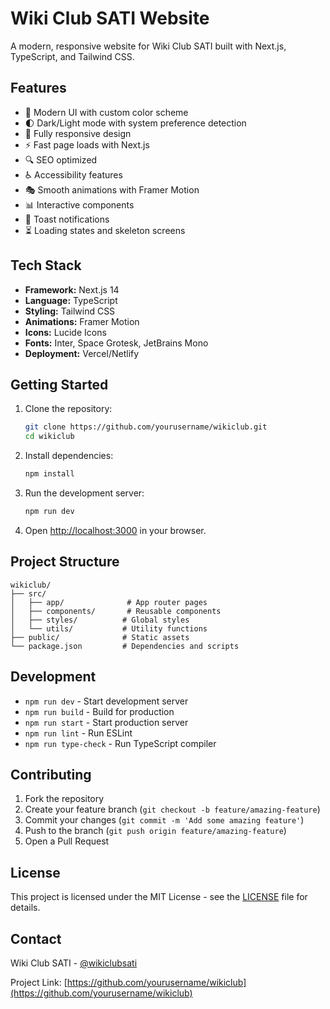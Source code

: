 # Wiki Club SATI Website

A modern, responsive website for Wiki Club SATI built with Next.js, TypeScript, and Tailwind CSS.

## Features

- 🎨 Modern UI with custom color scheme
- 🌓 Dark/Light mode with system preference detection
- 📱 Fully responsive design
- ⚡ Fast page loads with Next.js
- 🔍 SEO optimized
- ♿ Accessibility features
- 🎭 Smooth animations with Framer Motion
- 📊 Interactive components
- 🔔 Toast notifications
- ⏳ Loading states and skeleton screens

## Tech Stack

- **Framework:** Next.js 14
- **Language:** TypeScript
- **Styling:** Tailwind CSS
- **Animations:** Framer Motion
- **Icons:** Lucide Icons
- **Fonts:** Inter, Space Grotesk, JetBrains Mono
- **Deployment:** Vercel/Netlify

## Getting Started

1. Clone the repository:
   ```bash
   git clone https://github.com/yourusername/wikiclub.git
   cd wikiclub
   ```

2. Install dependencies:
   ```bash
   npm install
   ```

3. Run the development server:
   ```bash
   npm run dev
   ```

4. Open [http://localhost:3000](http://localhost:3000) in your browser.

## Project Structure

```
wikiclub/
├── src/
│   ├── app/              # App router pages
│   ├── components/       # Reusable components
│   ├── styles/          # Global styles
│   └── utils/           # Utility functions
├── public/              # Static assets
└── package.json         # Dependencies and scripts
```

## Development

- `npm run dev` - Start development server
- `npm run build` - Build for production
- `npm run start` - Start production server
- `npm run lint` - Run ESLint
- `npm run type-check` - Run TypeScript compiler

## Contributing

1. Fork the repository
2. Create your feature branch (`git checkout -b feature/amazing-feature`)
3. Commit your changes (`git commit -m 'Add some amazing feature'`)
4. Push to the branch (`git push origin feature/amazing-feature`)
5. Open a Pull Request

## License

This project is licensed under the MIT License - see the [LICENSE](LICENSE) file for details.

## Contact

Wiki Club SATI - [@wikiclubsati](https://twitter.com/wikiclubsati)

Project Link: [https://github.com/yourusername/wikiclub](https://github.com/yourusername/wikiclub)
